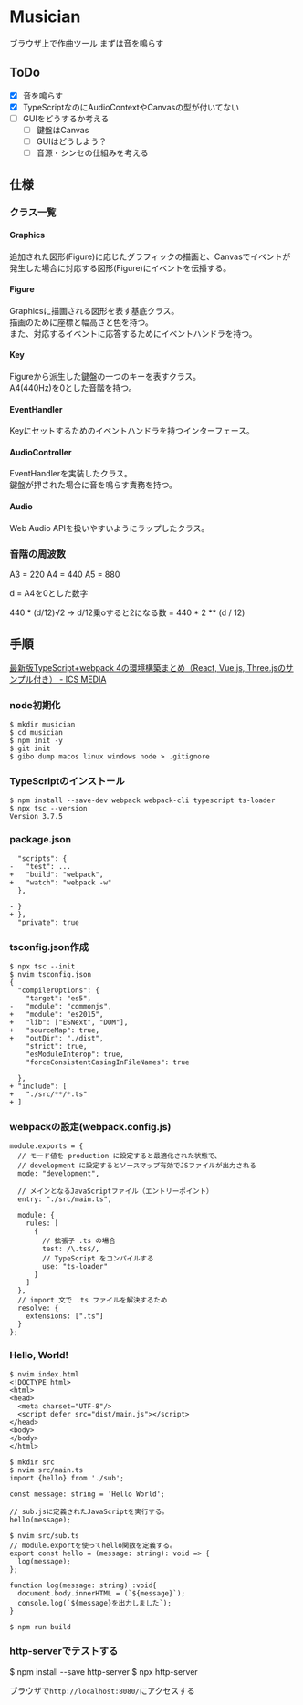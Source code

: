 # Musician 

ブラウザ上で作曲ツール
まずは音を鳴らす

## ToDo
- [x] 音を鳴らす
- [x] TypeScriptなのにAudioContextやCanvasの型が付いてない
- [ ] GUIをどうするか考える
  - [ ] 鍵盤はCanvas
  - [ ] GUIはどうしよう？
  - [ ] 音源・シンセの仕組みを考える

## 仕様

### クラス一覧
#### Graphics
追加された図形(Figure)に応じたグラフィックの描画と、Canvasでイベントが発生した場合に対応する図形(Figure)にイベントを伝播する。

#### Figure
Graphicsに描画される図形を表す基底クラス。  
描画のために座標と幅高さと色を持つ。  
また、対応するイベントに応答するためにイベントハンドラを持つ。

#### Key
Figureから派生した鍵盤の一つのキーを表すクラス。  
A4(440Hz)を0とした音階を持つ。

#### EventHandler<T>
Keyにセットするためのイベントハンドラを持つインターフェース。

#### AudioController
EventHandler<Key>を実装したクラス。  
鍵盤が押された場合に音を鳴らす責務を持つ。

#### Audio
Web Audio APIを扱いやすいようにラップしたクラス。

### 音階の周波数
A3 = 220
A4 = 440
A5 = 880

d = A4を0とした数字

440 * (d/12)√2 -> d/12乗oすると2になる数
= 440 * 2 ** (d / 12)

## 手順

[最新版TypeScript+webpack 4の環境構築まとめ（React, Vue.js, Three.jsのサンプル付き） - ICS MEDIA](https://ics.media/entry/16329/)

### node初期化
```
$ mkdir musician
$ cd musician
$ npm init -y
$ git init
$ gibo dump macos linux windows node > .gitignore
```

### TypeScriptのインストール
```
$ npm install --save-dev webpack webpack-cli typescript ts-loader
$ npx tsc --version
Version 3.7.5
```

### package.json
```
  "scripts": {
-   "test": ...
+   "build": "webpack",
+   "watch": "webpack -w"
  },

- }
+ },
  "private": true
```

### tsconfig.json作成
```
$ npx tsc --init
$ nvim tsconfig.json
{
  "compilerOptions": {
    "target": "es5",
-   "module": "commonjs",
+   "module": "es2015",
+   "lib": ["ESNext", "DOM"],
+   "sourceMap": true,
+   "outDir": "./dist",
    "strict": true,
    "esModuleInterop": true,
    "forceConsistentCasingInFileNames": true

  },
+ "include": [
+   "./src/**/*.ts"
+ ]
```

### webpackの設定(webpack.config.js)
```
module.exports = {
  // モード値を production に設定すると最適化された状態で、
  // development に設定するとソースマップ有効でJSファイルが出力される
  mode: "development",

  // メインとなるJavaScriptファイル（エントリーポイント）
  entry: "./src/main.ts",

  module: {
    rules: [
      {
        // 拡張子 .ts の場合
        test: /\.ts$/,
        // TypeScript をコンパイルする
        use: "ts-loader"
      }
    ]
  },
  // import 文で .ts ファイルを解決するため
  resolve: {
    extensions: [".ts"]
  }
};
```

### Hello, World!
```
$ nvim index.html
<!DOCTYPE html>
<html>
<head>
  <meta charset="UTF-8"/>
  <script defer src="dist/main.js"></script>
</head>
<body>
</body>
</html>

$ mkdir src
$ nvim src/main.ts
import {hello} from './sub';

const message: string = 'Hello World';

// sub.jsに定義されたJavaScriptを実行する。
hello(message);
```
```
$ nvim src/sub.ts
// module.exportを使ってhello関数を定義する。
export const hello = (message: string): void => {
  log(message);
};

function log(message: string) :void{
  document.body.innerHTML = (`${message}`);
  console.log(`${message}を出力しました`);
}

$ npm run build
```

### http-serverでテストする
$ npm install --save http-server
$ npx http-server

ブラウザで`http://localhost:8080/`にアクセスする
